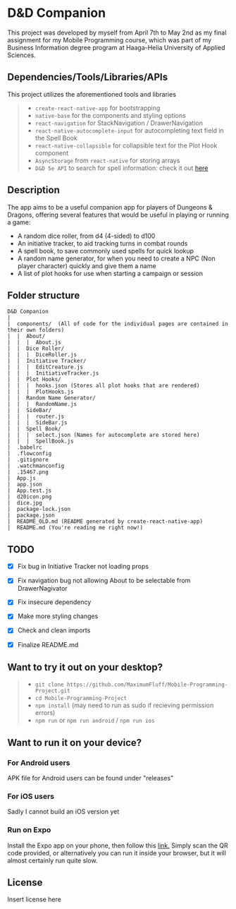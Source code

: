 # D&D Companion

This project was developed by myself from April 7th to May 2nd as my final assignment for my Mobile Programming course, which was part of my Business Information degree program at Haaga-Helia University of Applied Sciences. 

## Dependencies/Tools/Libraries/APIs

This project utilizes the aforementioned tools and libraries

>* `create-react-native-app` for bootstrapping
>* `native-base` for the components and styling options
>* `react-navigation` for StackNavigation / DrawerNavigation
>* `react-native-autocomplete-input` for autocompleting text field in the Spell Book
>* `react-native-collapsible` for collapsible text for the Plot Hook component
>* `AsyncStorage` from `react-native` for storing arrays
>* `D&D 5e API` to search for spell information: check it out [here](http://www.dnd5eapi.co/ "D&D 5e API")

## Description

The app aims to be a useful companion app for players of Dungeons & Dragons, offering several features that would be useful in playing or running a game:

* A random dice roller, from d4 (4-sided) to d100
* An initiative tracker, to aid tracking turns in combat rounds
* A spell book, to save commonly used spells for quick lookup
* A random name generator, for when you need to create a NPC (Non player character) quickly and give them a name
* A list of plot hooks for use when starting a campaign or session

## Folder structure

```
D&D Companion
|
|  components/  (All of code for the individual pages are contained in their own folders)
|  |  About/
|  |  |  About.js
|  |  Dice Roller/
|  |  |  DiceRoller.js
|  |  Initiative Tracker/
|  |  |  EditCreature.js
|  |  |  InitiativeTracker.js
|  |  Plot Hooks/
|  |  |  hooks.json (Stores all plot hooks that are rendered)
|  |  |  PlotHooks.js
|  |  Random Name Generator/
|  |  |  RandomName.js
|  |  SideBar/
|  |  |  router.js
|  |  |  SideBar.js
|  |  Spell Book/
|  |  |  select.json (Names for autocomplete are stored here)
|  |  |  SpellBook.js
|  .babelrc
|  .flowconfig
|  .gitignore
|  .watchmanconfig
|  .15467.png
|  App.js
|  app.json
|  App.test.js
|  d20icon.png
|  dice.jpg
|  package-lock.json
|  package.json
|  README_OLD.md (README generated by create-react-native-app)
|  README.md (You're reading me right now!)
```

## TODO

- [x] Fix bug in Initiative Tracker not loading props
- [x] Fix navigation bug not allowing About to be selectable from DrawerNagivator
- [x] Fix insecure dependency
- [x] Make more styling changes
- [x] Check and clean imports
- [x] Finalize README.md


## Want to try it out on your desktop?

>* `git clone https://github.com/MaximumFluff/Mobile-Programming-Project.git`
>* `cd Mobile-Programming-Project`
>* `npm install` (may need to run as sudo if recieving permission errors)
>* `npm run` or `npm run android` / `npm run ios`

## Want to run it on your device?

### For Android users

APK file for Android users can be found under "releases"

### For iOS users

Sadly I cannot build an iOS version yet

### Run on Expo

Install the Expo app on your phone, then follow this [link.](https://expo.io/@maximum_fluff/dandd-app) Simply scan the QR code provided, or alternatively you can run it inside your browser, but it will almost certainly run quite slow.

## License

Insert license here

